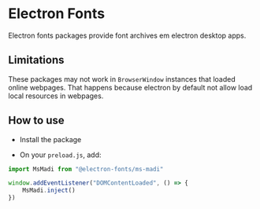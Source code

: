 # Electron Fonts

Electron fonts packages provide font archives em electron desktop apps.

## Limitations

These packages may not work in `BrowserWindow` instances that loaded online webpages. That happens because electron by default not allow load local resources in webpages.

## How to use

* Install the package

* On your `preload.js`, add:

```ts
import MsMadi from "@electron-fonts/ms-madi"

window.addEventListener("DOMContentLoaded", () => {
    MsMadi.inject()
})
```